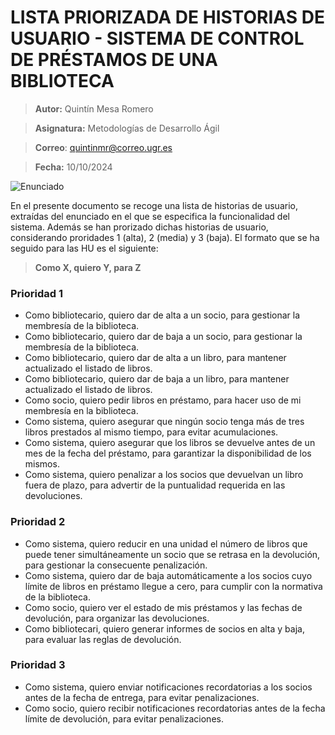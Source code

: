 
# LISTA PRIORIZADA DE HISTORIAS DE USUARIO - SISTEMA DE CONTROL DE PRÉSTAMOS DE UNA BIBLIOTECA

> **Autor:** Quintín Mesa Romero

> **Asignatura:** Metodologías de Desarrollo Ágil

> **Correo**: quintinmr@correo.ugr.es

> **Fecha:** 10/10/2024

![Enunciado](hu.jpg)

En el presente documento se recoge una lista de historias de usuario, extraídas del enunciado en el que se especifica la funcionalidad del sistema. Además se han prorizado dichas historias de usuario, considerando proridades 1 (alta), 2 (media) y 3 (baja).
El formato que se ha seguido para las HU es el siguiente:

>   **Como X, quiero Y, para Z**

### **Prioridad 1**

* Como bibliotecario, quiero dar de alta a un socio, para gestionar la membresía de la biblioteca.
* Como bibliotecario, quiero dar de baja a un socio, para gestionar la membresía de la biblioteca.
* Como bibliotecario, quiero dar de alta a un libro, para mantener actualizado el listado de libros.
* Como bibliotecario, quiero dar de baja a un libro, para mantener actualizado el listado de libros.
* Como socio, quiero pedir libros en préstamo, para hacer uso de mi membresía en la biblioteca.
* Como sistema, quiero asegurar que ningún socio tenga más de tres libros prestados al mismo tiempo, para evitar acumulaciones.
* Como sistema, quiero asegurar que los libros se devuelve antes de un mes de la fecha del préstamo, para garantizar la disponibilidad de los mismos.
* Como sistema, quiero penalizar a los socios que devuelvan un libro fuera de plazo, para advertir de la puntualidad requerida en las devoluciones.


### **Prioridad 2**

* Como sistema, quiero reducir en una unidad el número de libros que puede tener  simultáneamente un socio que se retrasa en la devolución, para gestionar la consecuente penalización.
* Como sistema, quiero dar de baja automáticamente a los socios cuyo límite de libros en préstamo llegue a cero, para cumplir con la normativa de la biblioteca.
* Como socio, quiero ver el estado de mis préstamos y las fechas de devolución, para organizar las devoluciones.
* Como bibliotecari, quiero generar informes de socios en alta y baja, para evaluar las reglas de devolución.

### **Prioridad 3**

* Como sistema, quiero enviar notificaciones recordatorias a los socios antes de la fecha de entrega, para evitar penalizaciones.
* Como socio, quiero recibir notificaciones recordatorias antes de la fecha límite de devolución, para evitar penalizaciones.


